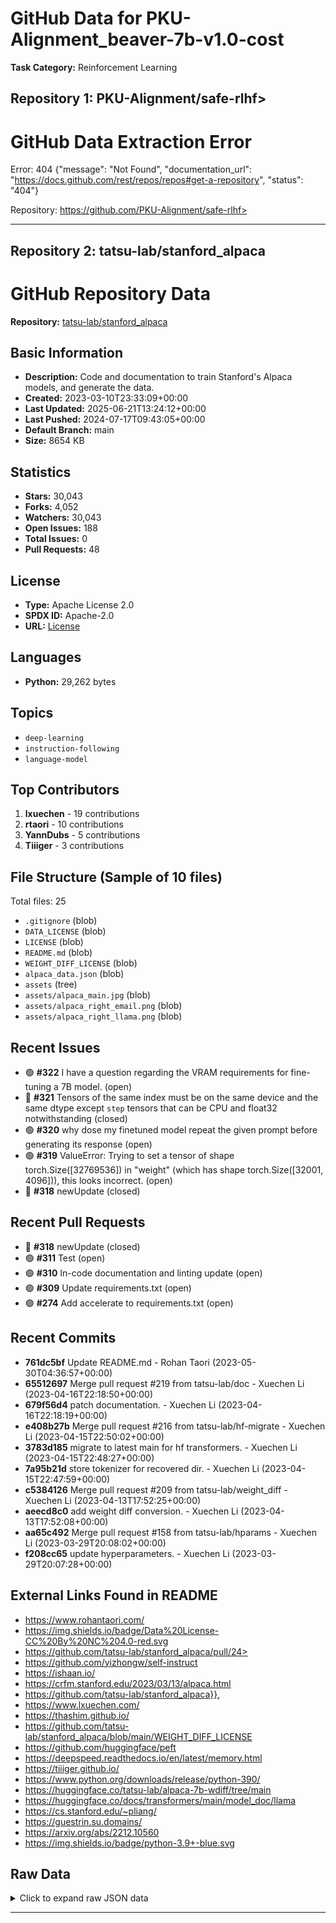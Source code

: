 # GitHub Data for PKU-Alignment_beaver-7b-v1.0-cost

**Task Category:** Reinforcement Learning

## Repository 1: PKU-Alignment/safe-rlhf>

# GitHub Data Extraction Error

Error: 404 {"message": "Not Found", "documentation_url": "https://docs.github.com/rest/repos/repos#get-a-repository", "status": "404"}

Repository: https://github.com/PKU-Alignment/safe-rlhf>

---

## Repository 2: tatsu-lab/stanford_alpaca

# GitHub Repository Data

**Repository:** [tatsu-lab/stanford_alpaca](https://github.com/tatsu-lab/stanford_alpaca)

## Basic Information

- **Description:** Code and documentation to train Stanford's Alpaca models, and generate the data.
- **Created:** 2023-03-10T23:33:09+00:00
- **Last Updated:** 2025-06-21T13:24:12+00:00
- **Last Pushed:** 2024-07-17T09:43:05+00:00
- **Default Branch:** main
- **Size:** 8654 KB

## Statistics

- **Stars:** 30,043
- **Forks:** 4,052
- **Watchers:** 30,043
- **Open Issues:** 188
- **Total Issues:** 0
- **Pull Requests:** 48

## License

- **Type:** Apache License 2.0
- **SPDX ID:** Apache-2.0
- **URL:** [License](https://github.com/tatsu-lab/stanford_alpaca/blob/main/LICENSE)

## Languages

- **Python:** 29,262 bytes

## Topics

- `deep-learning`
- `instruction-following`
- `language-model`

## Top Contributors

1. **lxuechen** - 19 contributions
2. **rtaori** - 10 contributions
3. **YannDubs** - 5 contributions
4. **Tiiiger** - 3 contributions

## File Structure (Sample of 10 files)

Total files: 25

- `.gitignore` (blob)
- `DATA_LICENSE` (blob)
- `LICENSE` (blob)
- `README.md` (blob)
- `WEIGHT_DIFF_LICENSE` (blob)
- `alpaca_data.json` (blob)
- `assets` (tree)
- `assets/alpaca_main.jpg` (blob)
- `assets/alpaca_right_email.png` (blob)
- `assets/alpaca_right_llama.png` (blob)

## Recent Issues

- 🟢 **#322** I have a question regarding the VRAM requirements for fine-tuning a 7B model. (open)
- 🔴 **#321** Tensors of the same index must be on the same device and the same dtype except `step` tensors that can be CPU and float32 notwithstanding (closed)
- 🟢 **#320** why dose my finetuned model repeat the given prompt before generating its response (open)
- 🟢 **#319**  ValueError: Trying to set a tensor of shape torch.Size([32769536]) in "weight" (which has shape torch.Size([32001, 4096])), this looks incorrect.  (open)
- 🔴 **#318** newUpdate (closed)

## Recent Pull Requests

- 🔴 **#318** newUpdate (closed)
- 🟢 **#311** Test (open)
- 🟢 **#310** In-code documentation and linting update (open)
- 🟢 **#309** Update requirements.txt (open)
- 🟢 **#274** Add accelerate to requirements.txt (open)

## Recent Commits

- **761dc5bf** Update README.md - Rohan Taori (2023-05-30T04:36:57+00:00)
- **65512697** Merge pull request #219 from tatsu-lab/doc - Xuechen Li (2023-04-16T22:18:50+00:00)
- **679f56d4** patch documentation. - Xuechen Li (2023-04-16T22:18:19+00:00)
- **e408b27b** Merge pull request #216 from tatsu-lab/hf-migrate - Xuechen Li (2023-04-15T22:50:02+00:00)
- **3783d185** migrate to latest main for hf transformers. - Xuechen Li (2023-04-15T22:48:27+00:00)
- **7a95b21d** store tokenizer for recovered dir. - Xuechen Li (2023-04-15T22:47:59+00:00)
- **c5384126** Merge pull request #209 from tatsu-lab/weight_diff - Xuechen Li (2023-04-13T17:52:25+00:00)
- **aeecd8c0** add weight diff conversion. - Xuechen Li (2023-04-13T17:52:08+00:00)
- **aa65c492** Merge pull request #158 from tatsu-lab/hparams - Xuechen Li (2023-03-29T20:08:02+00:00)
- **f208cc65** update hyperparameters. - Xuechen Li (2023-03-29T20:07:28+00:00)

## External Links Found in README

- https://www.rohantaori.com/
- https://img.shields.io/badge/Data%20License-CC%20By%20NC%204.0-red.svg
- https://github.com/tatsu-lab/stanford_alpaca/pull/24>
- https://github.com/yizhongw/self-instruct
- https://ishaan.io/
- https://crfm.stanford.edu/2023/03/13/alpaca.html
- https://github.com/tatsu-lab/stanford_alpaca}},
- https://www.lxuechen.com/
- https://thashim.github.io/
- https://github.com/tatsu-lab/stanford_alpaca/blob/main/WEIGHT_DIFF_LICENSE
- https://github.com/huggingface/peft
- https://deepspeed.readthedocs.io/en/latest/memory.html
- https://tiiiger.github.io/
- https://www.python.org/downloads/release/python-390/
- https://huggingface.co/tatsu-lab/alpaca-7b-wdiff/tree/main
- https://huggingface.co/docs/transformers/main/model_doc/llama
- https://cs.stanford.edu/~pliang/
- https://guestrin.su.domains/
- https://arxiv.org/abs/2212.10560
- https://img.shields.io/badge/python-3.9+-blue.svg

## Raw Data

<details>
<summary>Click to expand raw JSON data</summary>

```json
{
  "id": 612427246,
  "name": "stanford_alpaca",
  "full_name": "tatsu-lab/stanford_alpaca",
  "description": "Code and documentation to train Stanford's Alpaca models, and generate the data.",
  "html_url": "https://github.com/tatsu-lab/stanford_alpaca",
  "clone_url": "https://github.com/tatsu-lab/stanford_alpaca.git",
  "ssh_url": "git@github.com:tatsu-lab/stanford_alpaca.git",
  "homepage": "https://crfm.stanford.edu/2023/03/13/alpaca.html",
  "topics": [
    "deep-learning",
    "instruction-following",
    "language-model"
  ],
  "default_branch": "main",
  "created_at": "2023-03-10T23:33:09+00:00",
  "updated_at": "2025-06-21T13:24:12+00:00",
  "pushed_at": "2024-07-17T09:43:05+00:00",
  "size_kb": 8654,
  "watchers_count": 30043,
  "stargazers_count": 30043,
  "forks_count": 4052,
  "open_issues_count": 188,
  "license": {
    "key": "apache-2.0",
    "name": "Apache License 2.0",
    "spdx_id": "Apache-2.0",
    "url": "https://github.com/tatsu-lab/stanford_alpaca/blob/main/LICENSE"
  },
  "languages": {
    "Python": 29262
  },
  "top_contributors": [
    {
      "login": "lxuechen",
      "contributions": 19
    },
    {
      "login": "rtaori",
      "contributions": 10
    },
    {
      "login": "YannDubs",
      "contributions": 5
    },
    {
      "login": "Tiiiger",
      "contributions": 3
    }
  ],
  "file_tree_count": 25,
  "file_tree_sample": [
    {
      "path": ".gitignore",
      "type": "blob"
    },
    {
      "path": "DATA_LICENSE",
      "type": "blob"
    },
    {
      "path": "LICENSE",
      "type": "blob"
    },
    {
      "path": "README.md",
      "type": "blob"
    },
    {
      "path": "WEIGHT_DIFF_LICENSE",
      "type": "blob"
    },
    {
      "path": "alpaca_data.json",
      "type": "blob"
    },
    {
      "path": "assets",
      "type": "tree"
    },
    {
      "path": "assets/alpaca_main.jpg",
      "type": "blob"
    },
    {
      "path": "assets/alpaca_right_email.png",
      "type": "blob"
    },
    {
      "path": "assets/alpaca_right_llama.png",
      "type": "blob"
    }
  ],
  "issues_count": 0,
  "pulls_count": 48,
  "recent_issues": [
    {
      "number": 322,
      "title": "I have a question regarding the VRAM requirements for fine-tuning a 7B model.",
      "state": "open"
    },
    {
      "number": 321,
      "title": "Tensors of the same index must be on the same device and the same dtype except `step` tensors that can be CPU and float32 notwithstanding",
      "state": "closed"
    },
    {
      "number": 320,
      "title": "why dose my finetuned model repeat the given prompt before generating its response",
      "state": "open"
    },
    {
      "number": 319,
      "title": " ValueError: Trying to set a tensor of shape torch.Size([32769536]) in \"weight\" (which has shape torch.Size([32001, 4096])), this looks incorrect. ",
      "state": "open"
    },
    {
      "number": 318,
      "title": "newUpdate",
      "state": "closed"
    }
  ],
  "recent_pulls": [
    {
      "number": 318,
      "title": "newUpdate",
      "state": "closed"
    },
    {
      "number": 311,
      "title": "Test",
      "state": "open"
    },
    {
      "number": 310,
      "title": "In-code documentation and linting update",
      "state": "open"
    },
    {
      "number": 309,
      "title": "Update requirements.txt",
      "state": "open"
    },
    {
      "number": 274,
      "title": "Add accelerate to requirements.txt",
      "state": "open"
    }
  ],
  "recent_commits": [
    {
      "sha": "761dc5bfbdeeffa89b8bff5d038781a4055f796a",
      "author": "Rohan Taori",
      "date": "2023-05-30T04:36:57+00:00",
      "message": "Update README.md"
    },
    {
      "sha": "65512697dc67779a6e53c267488aba0ec4d7c02a",
      "author": "Xuechen Li",
      "date": "2023-04-16T22:18:50+00:00",
      "message": "Merge pull request #219 from tatsu-lab/doc"
    },
    {
      "sha": "679f56d424f7363017f8bf8520e5ffda885c4fc7",
      "author": "Xuechen Li",
      "date": "2023-04-16T22:18:19+00:00",
      "message": "patch documentation."
    },
    {
      "sha": "e408b27bfd7105f64136c7adb083f0fc154a4d6c",
      "author": "Xuechen Li",
      "date": "2023-04-15T22:50:02+00:00",
      "message": "Merge pull request #216 from tatsu-lab/hf-migrate"
    },
    {
      "sha": "3783d185b542c9be78581c5ebc30f7e8688294b2",
      "author": "Xuechen Li",
      "date": "2023-04-15T22:48:27+00:00",
      "message": "migrate to latest main for hf transformers."
    },
    {
      "sha": "7a95b21d2c8d655e41f820484e4d567b3b69e844",
      "author": "Xuechen Li",
      "date": "2023-04-15T22:47:59+00:00",
      "message": "store tokenizer for recovered dir."
    },
    {
      "sha": "c53841268d7ce4cefae47bf358dfc48acbf92b2a",
      "author": "Xuechen Li",
      "date": "2023-04-13T17:52:25+00:00",
      "message": "Merge pull request #209 from tatsu-lab/weight_diff"
    },
    {
      "sha": "aeecd8c0add705c8c5037f5039aed7ebb4522674",
      "author": "Xuechen Li",
      "date": "2023-04-13T17:52:08+00:00",
      "message": "add weight diff conversion."
    },
    {
      "sha": "aa65c492bb788e144712daab42bc5d11c2761591",
      "author": "Xuechen Li",
      "date": "2023-03-29T20:08:02+00:00",
      "message": "Merge pull request #158 from tatsu-lab/hparams"
    },
    {
      "sha": "f208cc65dd1809e471958fda4ec85bd2ac509945",
      "author": "Xuechen Li",
      "date": "2023-03-29T20:07:28+00:00",
      "message": "update hyperparameters."
    },
    {
      "sha": "73cac8be49a66ca5d159ee9199428804e1e6aabe",
      "author": "Rohan Taori",
      "date": "2023-03-25T22:30:01+00:00",
      "message": "Update README.md to clarify license"
    },
    {
      "sha": "eb5b171d9b103a12a8e14e0edca9cbc45fe1d512",
      "author": "Xuechen Li",
      "date": "2023-03-17T20:25:25+00:00",
      "message": "revise."
    },
    {
      "sha": "d3b79d0e95bf1c637f54b85a371614bd80dd0b3e",
      "author": "Rohan Taori",
      "date": "2023-03-17T18:33:08+00:00",
      "message": "Update README.md"
    },
    {
      "sha": "c8ea92b1c360269f787036fb3746b9e2dea120e5",
      "author": "Xuechen Li",
      "date": "2023-03-16T16:18:09+00:00",
      "message": "remove failing eval."
    },
    {
      "sha": "7f0853214d2d4cd732d6f33622566a10e317a903",
      "author": "Xuechen Li",
      "date": "2023-03-16T07:43:24+00:00",
      "message": "document how training may slow down."
    },
    {
      "sha": "61a3b4324505d284200a35dcbf1cc5e438ff2b46",
      "author": "Yann Dubois",
      "date": "2023-03-15T23:37:57+00:00",
      "message": "Delete 2023-03-13-alpaca.md"
    },
    {
      "sha": "bf04adbd38c46672d02c23e2b56f746d03727e41",
      "author": "Tianyi",
      "date": "2023-03-15T22:38:35+00:00",
      "message": "Update README.md"
    },
    {
      "sha": "38fade9806f0c0d0bea2ff16099230ad26ba2760",
      "author": "Xuechen Li",
      "date": "2023-03-15T18:49:54+00:00",
      "message": "add ack."
    },
    {
      "sha": "1807a4418183a2fcef481592c933856493dd0626",
      "author": "Xuechen Li",
      "date": "2023-03-15T18:48:45+00:00",
      "message": "update ack."
    },
    {
      "sha": "3a50f614fcd03710ea709d7422f08591157d9ff2",
      "author": "Rohan Taori",
      "date": "2023-03-15T18:03:26+00:00",
      "message": "Update README.md"
    }
  ],
  "readme_text": "\n<p align=\"center\" width=\"100%\">\n<img src=\"assets/logo.png\" alt=\"Stanford-Alpaca\" style=\"width: 50%; min-width: 300px; display: block; margin: auto;\">\n</p>\n\n# Stanford Alpaca: An Instruction-following LLaMA Model\n\n[![Code License](https://img.shields.io/badge/Code%20License-Apache_2.0-green.svg)](https://github.com/tatsu-lab/stanford_alpaca/blob/main/LICENSE)\n[![Data License](https://img.shields.io/badge/Data%20License-CC%20By%20NC%204.0-red.svg)](https://github.com/tatsu-lab/stanford_alpaca/blob/main/DATA_LICENSE)\n[![Weight Diff License](https://img.shields.io/badge/Weight%20Diff%20License-CC%20By%20NC%204.0-yellow)](https://github.com/tatsu-lab/stanford_alpaca/blob/main/WEIGHT_DIFF_LICENSE)\n[![Python 3.9+](https://img.shields.io/badge/python-3.9+-blue.svg)](https://www.python.org/downloads/release/python-390/)\n[![Code style: black](https://img.shields.io/badge/code%20style-black-000000.svg)](https://github.com/psf/black)\n\nThis is the repo for the Stanford Alpaca project, which aims to build and share an instruction-following LLaMA model. The repo contains:\n\n- The [52K data](#data-release) used for fine-tuning the model.\n- The code for [generating the data](#data-generation-process).\n- The code for [fine-tuning the model](#fine-tuning).\n- The code for [recovering Alpaca-7B weights from our released weight diff](#recovering-alpaca-weights).\n\nNote: We thank the community for feedback on Stanford-Alpaca and supporting our research. Our live demo is suspended until further notice.\n\n**Usage and License Notices**: Alpaca is intended and licensed for research use only. The dataset is CC BY NC 4.0 (allowing only non-commercial use) and models trained using the dataset should not be used outside of research purposes. \nThe weight diff is also CC BY NC 4.0 (allowing only non-commercial use).\n\n## Overview\n\nThe current Alpaca model is fine-tuned from a 7B LLaMA model [1] on 52K instruction-following data generated by the techniques in the Self-Instruct [2] paper, with some modifications that we discuss in the next section.\nIn a preliminary human evaluation, we found that the Alpaca 7B model behaves similarly to the `text-davinci-003` model on the Self-Instruct instruction-following evaluation suite [2].\n\nAlpaca is still under development, and there are many limitations that have to be addressed.\nImportantly, we have not yet fine-tuned the Alpaca model to be safe and harmless.\nWe thus encourage users to be cautious when interacting with Alpaca, and to report any concerning behavior to help improve the safety and ethical considerations of the model.\n\nOur initial release contains the data generation procedure, dataset, and training recipe. We intend to release the model weights if we are given permission to do so by the creators of LLaMA. For now, we have chosen to host a live demo to help readers better understand the capabilities and limits of Alpaca, as well as a way to help us better evaluate Alpaca's performance on a broader audience.\n\n**Please read our release [blog post](https://crfm.stanford.edu/2023/03/13/alpaca.html) for more details about the model, our discussion of the potential harm and limitations of Alpaca models, and our thought process for releasing a reproducible model.**\n\n[1]: LLaMA: Open and Efficient Foundation Language Models. Hugo Touvron, Thibaut Lavril, Gautier Izacard, Xavier Martinet, Marie-Anne Lachaux, Timoth\u00e9e Lacroix, Baptiste Rozi\u00e8re, Naman Goyal, Eric Hambro, Faisal Azhar, Aurelien Rodriguez, Armand Joulin, Edouard Grave, Guillaume Lample. https://arxiv.org/abs/2302.13971v1\n\n[2]: Self-Instruct: Aligning Language Model with Self Generated Instructions. Yizhong Wang, Yeganeh Kordi, Swaroop Mishra, Alisa Liu, Noah A. Smith, Daniel Khashabi, Hannaneh Hajishirzi. https://arxiv.org/abs/2212.10560\n\n## Data Release\n\n[`alpaca_data.json`](./alpaca_data.json) contains 52K instruction-following data we used for fine-tuning the Alpaca model.\nThis JSON file is a list of dictionaries, each dictionary contains the following fields:\n\n- `instruction`: `str`, describes the task the model should perform. Each of the 52K instructions is unique.\n- `input`: `str`, optional context or input for the task. For example, when the instruction is \"Summarize the following article\", the input is the article. Around 40% of the examples have an input.\n- `output`: `str`, the answer to the instruction as generated by `text-davinci-003`.\n\nWe used the following prompts for fine-tuning the Alpaca model:\n\n- for examples with a non-empty input field:\n\n ```\n Below is an instruction that describes a task, paired with an input that provides further context. Write a response that appropriately completes the request.\n \n ### Instruction:\n {instruction}\n \n ### Input:\n {input}\n \n ### Response:\n ```\n\n- for examples with an empty input field:\n\n ```\n Below is an instruction that describes a task. Write a response that appropriately completes the request.\n \n ### Instruction:\n {instruction}\n \n ### Response:\n ```\n\n During inference (eg for the web demo), we use the user instruction with an empty input field (second option).\n\n## Data Generation Process\n\n<details>\n<summary> <strong> Running the code </strong> </summary>\n\n1. Set environment variables `OPENAI_API_KEY` to your OpenAI API key.\n2. Install the dependencies with `pip install -r requirements.txt`.\n3. Run `python -m generate_instruction generate_instruction_following_data` to generate the data.\n\n</details>\n\nWe built on the data generation pipeline from [self-instruct](https://github.com/yizhongw/self-instruct) and made the following modifications:\n\n- We used `text-davinci-003` to generate the instruction data instead of `davinci`.\n- We wrote a new prompt (`prompt.txt`) that explicitly gave the requirement of instruction generation to `text-davinci-003`. Note: there is a slight error in the prompt we used, and future users should incorporate the edit in <https://github.com/tatsu-lab/stanford_alpaca/pull/24>\n- We adopted much more aggressive batch decoding, i.e., generating 20 instructions at once, which significantly reduced the cost of data generation.\n- We simplified the data generation pipeline by discarding the difference between classification and non-classification instructions.\n- We only generated a single instance for each instruction, instead of 2 to 3 instances as in [1].\n\nThis produced an instruction-following dataset with 52K examples obtained at a much lower cost (less than $500).\nIn a preliminary study, we also find our 52K generated data to be much more diverse than the data released by [self-instruct](https://github.com/yizhongw/self-instruct/blob/main/data/seed_tasks.jsonl).\nWe plot the below figure (in the style of Figure 2 in the [self-instruct paper](https://arxiv.org/abs/2212.10560) to demonstrate the diversity of our data.\nThe inner circle of the plot represents the root verb of the instructions, and the outer circle represents the direct objects.\n\n[//]: # (![parse_analysis]&#40;assert/parse_analysis.png | width=100&#41;)\n[<img src=\"assets/parse_analysis.png\" width=\"750\" />](./assets/parse_analysis.png)\n\n## Fine-tuning\n\nWe fine-tune our models using standard Hugging Face training code.\nWe fine-tune LLaMA-7B and LLaMA-13B with the following hyperparameters:\n\n| Hyperparameter | LLaMA-7B | LLaMA-13B |\n|----------------|----------|-----------|\n| Batch size     | 128      | 128       |\n| Learning rate  | 2e-5     | 1e-5      |\n| Epochs         | 3        | 5         |\n| Max length     | 512      | 512       |\n| Weight decay   | 0        | 0         |\n\nTo reproduce our fine-tuning runs for LLaMA, first install the requirements\n\n```bash\npip install -r requirements.txt\n```\n\nBelow is a command that fine-tunes LLaMA-7B with our dataset on a machine with 4 A100 80G GPUs in FSDP `full_shard` mode.\nWe were able to reproduce a model of similar quality as the one we hosted in our demo with the following command using **Python 3.10**.\nReplace `<your_random_port>` with a port of your own, `<your_path_to_hf_converted_llama_ckpt_and_tokenizer>` with the\npath to your converted checkpoint and tokenizer (following instructions in the PR), and `<your_output_dir>` with where you want to store your outputs.\n\n```bash\ntorchrun --nproc_per_node=4 --master_port=<your_random_port> train.py \\\n    --model_name_or_path <your_path_to_hf_converted_llama_ckpt_and_tokenizer> \\\n    --data_path ./alpaca_data.json \\\n    --bf16 True \\\n    --output_dir <your_output_dir> \\\n    --num_train_epochs 3 \\\n    --per_device_train_batch_size 4 \\\n    --per_device_eval_batch_size 4 \\\n    --gradient_accumulation_steps 8 \\\n    --evaluation_strategy \"no\" \\\n    --save_strategy \"steps\" \\\n    --save_steps 2000 \\\n    --save_total_limit 1 \\\n    --learning_rate 2e-5 \\\n    --weight_decay 0. \\\n    --warmup_ratio 0.03 \\\n    --lr_scheduler_type \"cosine\" \\\n    --logging_steps 1 \\\n    --fsdp \"full_shard auto_wrap\" \\\n    --fsdp_transformer_layer_cls_to_wrap 'LlamaDecoderLayer' \\\n    --tf32 True\n```\n\nThe same script also works for OPT fine-tuning. Here's an example for fine-tuning OPT-6.7B\n\n```bash\ntorchrun --nproc_per_node=4 --master_port=<your_random_port> train.py \\\n    --model_name_or_path \"facebook/opt-6.7b\" \\\n    --data_path ./alpaca_data.json \\\n    --bf16 True \\\n    --output_dir <your_output_dir> \\\n    --num_train_epochs 3 \\\n    --per_device_train_batch_size 4 \\\n    --per_device_eval_batch_size 4 \\\n    --gradient_accumulation_steps 8 \\\n    --evaluation_strategy \"no\" \\\n    --save_strategy \"steps\" \\\n    --save_steps 2000 \\\n    --save_total_limit 1 \\\n    --learning_rate 2e-5 \\\n    --weight_decay 0. \\\n    --warmup_ratio 0.03 \\\n    --lr_scheduler_type \"cosine\" \\\n    --logging_steps 1 \\\n    --fsdp \"full_shard auto_wrap\" \\\n    --fsdp_transformer_layer_cls_to_wrap 'OPTDecoderLayer' \\\n    --tf32 True\n```\n\nNote the given training script is meant to be simple and easy to use, and is not particularly optimized.\nTo run on more gpus, you may prefer to turn down `gradient_accumulation_steps` to keep a global batch size of 128. Global batch size has not been tested for optimality.\n\n### Addressing OOM\n\nNaively, fine-tuning a 7B model requires about 7 x 4 x 4 = 112 GB of VRAM. Commands given above enable parameter sharding, so no redundant model copy is stored on any GPU.\nIf you'd like to further reduce the memory footprint, here are some options:\n\n- Turn on CPU offload for FSDP with `--fsdp \"full_shard auto_wrap offload\"`. This saves VRAM at the cost of longer runtime.\n- In our experience, DeepSpeed stage-3 (with offload) can at times be more memory efficient than FSDP with offload. Here's an example to use DeepSpeed stage-3 with 4 GPUs with both parameter and optimizer offload:\n    ```bash\n    pip install deepspeed\n    torchrun --nproc_per_node=4 --master_port=<your_random_port> train.py \\\n        --model_name_or_path <your_path_to_hf_converted_llama_ckpt_and_tokenizer> \\\n        --data_path ./alpaca_data.json \\\n        --bf16 True \\\n        --output_dir <your_output_dir> \\\n        --num_train_epochs 3 \\\n        --per_device_train_batch_size 4 \\\n        --per_device_eval_batch_size 4 \\\n        --gradient_accumulation_steps 8 \\\n        --evaluation_strategy \"no\" \\\n        --save_strategy \"steps\" \\\n        --save_steps 2000 \\\n        --save_total_limit 1 \\\n        --learning_rate 2e-5 \\\n        --weight_decay 0. \\\n        --warmup_ratio 0.03 \\\n        --deepspeed \"./configs/default_offload_opt_param.json\" \\\n        --tf32 True\n    ```\n  - The DeepSpeed library also provides some [helpful functions](https://deepspeed.readthedocs.io/en/latest/memory.html) to estimate memory usage. \n- [LoRA](https://arxiv.org/abs/2106.09685) fine-tunes low-rank slices of the query, key, and value embedding heads. This can reduce the total memory footprint from 112GB to about 7x4=28GB. We may release our re-implemention of this in the future, but for now the [peft](https://github.com/huggingface/peft) codebase can be a useful resource.\n\n## Recovering Alpaca Weights\n\nThe weight diff between Alpaca-7B and LLaMA-7B is located [here](https://huggingface.co/tatsu-lab/alpaca-7b-wdiff/tree/main).\nTo recover the original Alpaca-7B weights, follow these steps:\n```text\n1. Convert Meta's released weights into huggingface format. Follow this guide:\n    https://huggingface.co/docs/transformers/main/model_doc/llama\n2. Make sure you cloned the released weight diff into your local machine. The weight diff is located at:\n    https://huggingface.co/tatsu-lab/alpaca-7b/tree/main\n3. Run this function with the correct paths. E.g.,\n    python weight_diff.py recover --path_raw <path_to_step_1_dir> --path_diff <path_to_step_2_dir> --path_tuned <path_to_store_recovered_weights>\n```\n\nOnce step 3 completes, you should have a directory with the recovered weights, from which you can load the model like the following\n\n```python\nimport transformers\nalpaca_model = transformers.AutoModelForCausalLM.from_pretrained(\"<path_to_store_recovered_weights>\")\nalpaca_tokenizer = transformers.AutoTokenizer.from_pretrained(\"<path_to_store_recovered_weights>\")\n```\n\n### Authors\n\nAll grad students below contributed equally and the order is determined by random draw.\n\n- [Rohan Taori](https://www.rohantaori.com/)\n- [Ishaan Gulrajani](https://ishaan.io/)\n- [Tianyi Zhang](https://tiiiger.github.io/)\n- [Yann Dubois](https://yanndubs.github.io/)\n- [Xuechen Li](https://www.lxuechen.com/)\n\nAll advised by [Tatsunori B. Hashimoto](https://thashim.github.io/). Yann is also advised by [Percy Liang](https://cs.stanford.edu/~pliang/) and Xuechen is also advised by [Carlos Guestrin](https://guestrin.su.domains/).\n\n### Citation\n\nPlease cite the repo if you use the data or code in this repo.\n\n```\n@misc{alpaca,\n  author = {Rohan Taori and Ishaan Gulrajani and Tianyi Zhang and Yann Dubois and Xuechen Li and Carlos Guestrin and Percy Liang and Tatsunori B. Hashimoto },\n  title = {Stanford Alpaca: An Instruction-following LLaMA model},\n  year = {2023},\n  publisher = {GitHub},\n  journal = {GitHub repository},\n  howpublished = {\\url{https://github.com/tatsu-lab/stanford_alpaca}},\n}\n```\n\nNaturally, you should also cite the original LLaMA paper [1] and the Self-Instruct paper [2].\n\n### Acknowledgements\n\nWe thank Yizhong Wang for his help in explaining the data generation pipeline in Self-Instruct and providing the code for the parse analysis plot.\nWe thank Yifan Mai for helpful support, and members of the Stanford NLP Group as well as the Center for Research on Foundation Models (CRFM) for their helpful feedback.\n",
  "external_links_in_readme": [
    "https://www.rohantaori.com/",
    "https://img.shields.io/badge/Data%20License-CC%20By%20NC%204.0-red.svg",
    "https://github.com/tatsu-lab/stanford_alpaca/pull/24>",
    "https://github.com/yizhongw/self-instruct",
    "https://ishaan.io/",
    "https://crfm.stanford.edu/2023/03/13/alpaca.html",
    "https://github.com/tatsu-lab/stanford_alpaca}},",
    "https://www.lxuechen.com/",
    "https://thashim.github.io/",
    "https://github.com/tatsu-lab/stanford_alpaca/blob/main/WEIGHT_DIFF_LICENSE",
    "https://github.com/huggingface/peft",
    "https://deepspeed.readthedocs.io/en/latest/memory.html",
    "https://tiiiger.github.io/",
    "https://www.python.org/downloads/release/python-390/",
    "https://huggingface.co/tatsu-lab/alpaca-7b-wdiff/tree/main",
    "https://huggingface.co/docs/transformers/main/model_doc/llama",
    "https://cs.stanford.edu/~pliang/",
    "https://guestrin.su.domains/",
    "https://arxiv.org/abs/2212.10560",
    "https://img.shields.io/badge/python-3.9+-blue.svg",
    "https://img.shields.io/badge/Weight%20Diff%20License-CC%20By%20NC%204.0-yellow",
    "https://arxiv.org/abs/2106.09685",
    "https://yanndubs.github.io/",
    "https://arxiv.org/abs/2302.13971v1",
    "https://github.com/tatsu-lab/stanford_alpaca/blob/main/LICENSE",
    "https://github.com/yizhongw/self-instruct/blob/main/data/seed_tasks.jsonl",
    "https://img.shields.io/badge/code%20style-black-000000.svg",
    "https://huggingface.co/tatsu-lab/alpaca-7b/tree/main",
    "https://img.shields.io/badge/Code%20License-Apache_2.0-green.svg",
    "https://github.com/tatsu-lab/stanford_alpaca/blob/main/DATA_LICENSE",
    "https://github.com/psf/black"
  ]
}
```

</details>


---

